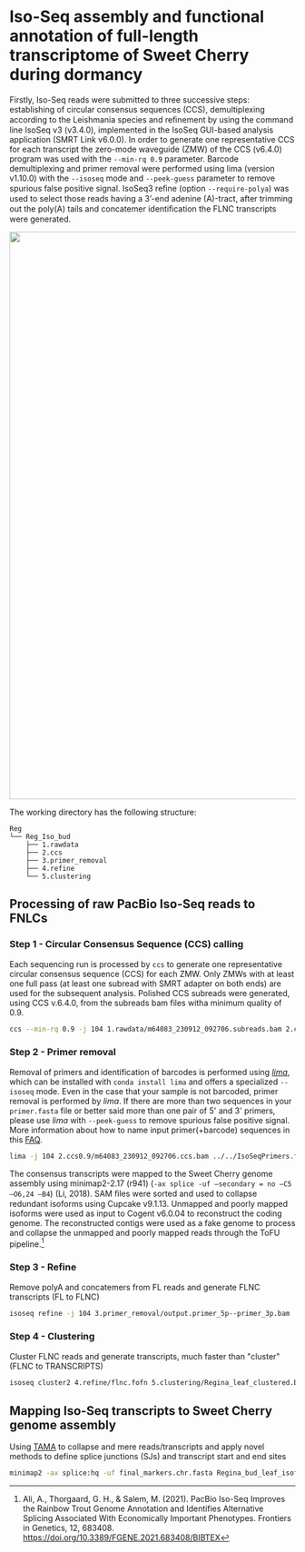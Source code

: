 # Iso-Seq assembly and functional annotation of full-length transcriptome of Sweet Cherry during dormancy

Firstly, Iso-Seq reads were submitted to three successive steps: establishing of circular consensus sequences (CCS), demultiplexing according to the Leishmania species and reﬁnement by using the command line IsoSeq v3 (v3.4.0), implemented in the IsoSeq GUI-based analysis application (SMRT Link v6.0.0). In order to generate one representative CCS for each transcript the zero-mode waveguide (ZMW) of the CCS (v6.4.0) program was used with the `--min-rq 0.9` parameter. Barcode demultiplexing and primer removal were performed using lima (version v1.10.0) with the `--isoseq` mode and `--peek-guess` parameter to remove spurious false positive signal. IsoSeq3 reﬁne (option `--require-polya`) was used to select those reads having a 3’-end adenine (A)-tract, after trimming out the poly(A) tails and concatemer identiﬁcation the FLNC transcripts were generated.

<img width="1000px" src="https://github.com/PacificBiosciences/IsoSeq/blob/master/doc/img/isoseq-clustering-end-to-end.png"/>

The working directory has the following structure:

```
Reg
└── Reg_Iso_bud
    ├── 1.rawdata
    ├── 2.ccs
    ├── 3.primer_removal
    ├── 4.refine
    └── 5.clustering
```
## Processing of raw PacBio Iso-Seq reads to FNLCs
### Step 1 - Circular Consensus Sequence (CCS) calling
Each sequencing run is processed by `ccs` to generate one representative circular consensus sequence (CCS) for each ZMW. Only ZMWs with at least one full pass (at least one subread with SMRT adapter on both ends) are used for the subsequent analysis.
Polished CCS subreads were generated, using CCS v.6.4.0, from the subreads bam files witha minimum quality of 0.9.
```bash
ccs --min-rq 0.9 -j 104 1.rawdata/m64083_230912_092706.subreads.bam 2.ccs0.9/m64083_230912_092706.ccs.bam
```

### Step 2 - Primer removal
Removal of primers and identification of barcodes is performed using [*lima*](https://github.com/pacificbiosciences/barcoding), which can be installed with `conda install lima` and offers a specialized `--isoseq` mode.
Even in the case that your sample is not barcoded, primer removal is performed by *lima*.
If there are more than two sequences in your `primer.fasta` file or better said more than one pair of 5' and 3' primers, please use *lima* with `--peek-guess` to remove spurious false positive signal.
More information about how to name input primer(+barcode) sequences in this [FAQ](https://github.com/pacificbiosciences/barcoding#how-can-i-demultiplex-isoseq-data).

```bash
lima -j 104 2.ccs0.9/m64083_230912_092706.ccs.bam ../../IsoSeqPrimers.fasta 3.primer_removal/output --isoseq
```

The consensus transcripts were mapped to the Sweet Cherry genome assembly using minimap2-2.17 (r941) (`-ax splice -uf –secondary = no –C5 –O6,24 –B4`) (Li, 2018). SAM ﬁles were sorted and used to collapse redundant isoforms using Cupcake v9.1.13. Unmapped and poorly mapped isoforms were used as input to Cogent v6.0.04 to reconstruct the coding genome. The reconstructed contigs were used as a fake genome to process and collapse the unmapped and poorly mapped reads through the ToFU pipeline.[^1]

### Step 3 - Refine
Remove polyA and concatemers from FL reads and generate FLNC transcripts (FL to FLNC)
```bash
isoseq refine -j 104 3.primer_removal/output.primer_5p--primer_3p.bam ../../IsoSeqPrimers.fasta 4.refine/Regina_bud.flnc.bam --require-polya
```

### Step 4 - Clustering
Cluster FLNC reads and generate transcripts, much faster than "cluster" (FLNC to TRANSCRIPTS)
```bash
isoseq cluster2 4.refine/flnc.fofn 5.clustering/Regina_leaf_clustered.bam
```

## Mapping Iso-Seq transcripts to Sweet Cherry genome assembly
Using [TAMA](https://github.com/GenomeRIK/tama/wiki) to collapse and mere reads/transcripts and apply novel methods to define splice junctions (SJs) and transcript start and end sites
```bash
minimap2 -ax splice:hq -uf final_markers.chr.fasta Regina_bud_leaf_isoforms.fa > Regina_isoforms_aln.sam
```

[^1]: Ali, A., Thorgaard, G. H., & Salem, M. (2021). PacBio Iso-Seq Improves the Rainbow Trout Genome Annotation and Identifies Alternative Splicing Associated With Economically Important Phenotypes. Frontiers in Genetics, 12, 683408. https://doi.org/10.3389/FGENE.2021.683408/BIBTEX
